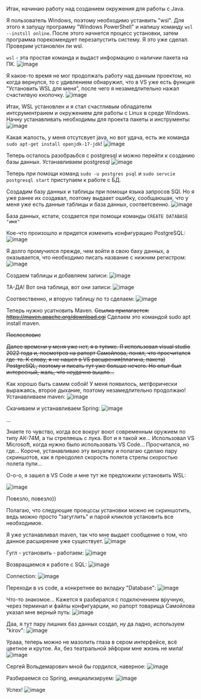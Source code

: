 Итак, начинаю работу над созданием окружения для работы с Java.

Я пользователь Windows, поэтому необходимо устанвить "wsl". Для этого я запущу программу "Windows PowerShell" и напишу команду `wsl --instsll online`. После этого начнется процесс установки, затем программа порекомендует перезапустить систему. Я это уже сделал. Проверим установлен ли wsl.

`wsl` - эта простая команда и выдаст информацию о наличии пакета на ПК.
![image](https://github.com/TKirovAl/JavaProject/assets/93568292/181c5dc5-2289-41ff-a7f1-f45b871b1f8b)

Я какое-то время не мог продолжать работу над данным проектом, но когда вернулся, то с удивлением обнаружил, что в VS уже есть функция "Установить WSL для меня", после чего я незамедлительно нажал счастилвую кнопочку.
![image](https://github.com/TKirovAl/JavaProject/assets/93568292/5867cc0a-f489-43cf-984a-4156892df969)

Итак, WSL установлен и я стал счастливым обладателм интсрументраием и окружением для работы с Linux в среде Windows. Начну устанавливать необходимы для проекта пакеты и инструменты:
![image](https://github.com/TKirovAl/JavaProject/assets/93568292/198dd70a-bfcc-4da1-ae51-018df42b664d)

Какая жалость, у меня отсутсвует java, но вот удача, есть же команда `sudo apt-get install openjdk-17-jdk`!
![image](https://github.com/TKirovAl/JavaProject/assets/93568292/8c7f9281-ce8d-458c-99b9-0d28547ff5cb)

Теперь осталось разобраьбся с postgresql и можно перейти к созданию базы данных.
Устанавливаем postgresql 
![image](https://github.com/TKirovAl/JavaProject/assets/93568292/e74d0d36-0553-4b28-ba2d-52acb2b6b09b)

Теперь при помощи команд `sudo -u postgres psql` и `sudo servcie postgresql start` приступаем к работе с БД.

Создадим базу данных и таблицы при помощи языка запросов SQl. Но я уже ранее их создавал, поэтому выдаает ошибку, сообщаюшая, что у меня уже есть данные таблицы и база данных, соответсвенно.
![image](https://github.com/TKirovAl/JavaProject/assets/93568292/c53da66e-761a-4d34-a0cb-fe08d3d72c84)

База данных, кстати, создается при помощи команды `CREATE DATABASE "имя"`

Кое-что произошло и придется изменить конфигурацию PostgreSQL:
![image](https://github.com/TKirovAl/JavaProject/assets/93568292/811deaee-bad9-4a7d-bc09-1e4595419b13)

Я долго промучился прежде, чем войти в свою баху данных, а оказывается, что необходимо писать название с нижним регистром:
![image](https://github.com/TKirovAl/JavaProject/assets/93568292/1ce3c54d-480b-4807-bb0d-93532a7d5f81)

Создаем таблицы и добавляем записи:
![image](https://github.com/TKirovAl/JavaProject/assets/93568292/69ab9588-d6e9-4d85-9bcd-619a372228b5)

ТА-ДА! Вот она таблица, вот они записи:
![image](https://github.com/TKirovAl/JavaProject/assets/93568292/38791c29-b577-4b64-b37c-5937080ae26d)

Соотвественно, и вторую таблицу по тз сделаем:
![image](https://github.com/TKirovAl/JavaProject/assets/93568292/3b53ff0c-b790-4e2c-970f-e0336261670f)

Теперь нужно усатновить Maven. ~~Ссылка прилагается:
https://maven.apache.org/download.cgi~~
Сделаем это командой sudo apt install maven.

~~Послесловие~~

~~Далее времени у меня уже нет, я в тупике. Я использовал visual studio 2022 года и, посмотрев на рапорт Самойлова, понял, что просчитался где-то. К слову, я не нашел в VS расшрения(плагина, пакета) PostgreSQL, поэтому и писать тут уже больше нечего. Но опыт был интересный, жаль, что неудачно вышло...~~

Как хорошо быть самим собой! У меня появилось, метфорически выражаясь, второе дыхание, поэтому незамедлительно продолжаю!
Устанавливаем maven:
![image](https://github.com/TKirovAl/JavaProject/assets/93568292/e24ccab2-39ea-4c93-98a8-df92e86e7f9e)

Скачиваем и устанавливаем Spring:
![image](https://github.com/TKirovAl/JavaProject/assets/93568292/9f306f0d-fdd8-47b9-85ff-ba53a7ae5802)

...

Знаете то чувство, когда все вокруг воют современным оружием по типу АК-74М, а ты стреляешь с лука. Вот и я такой же... Использовал VS Microsoft, когда нужно было использовать VS Code... Просчитался, но где...
Короче, устанавливаю эту визуалку и полагаю сделаю пару скриншотов, как я преодолел скорость полета стрелы скоростью полета пули... 

О-о-о, я зашел в VS Code и мне тут же предложили установить WSL:


![image](https://github.com/TKirovAl/JavaProject/assets/93568292/baa0e11c-eef7-4246-9588-fa637724efca)


Повезло, повезло))

Полагаю, что следующие проецссы установки можно не скриншотить, ведь можно просто "загуглить" и парой кликлов установить все необходимое. 

Я уже устанавливал maven, так что мне выдает сообщение о том, что данное расширение уже существует.
![image](https://github.com/TKirovAl/JavaProject/assets/93568292/e00a36e2-bd1f-420a-be35-5208c1e495b6)

Гугл - установить - работаем:
![image](https://github.com/TKirovAl/JavaProject/assets/93568292/f2997b8f-09d7-4666-9abf-5943e4182e60)

Возвращаемся к работе с SQL:
![image](https://github.com/TKirovAl/JavaProject/assets/93568292/3f6e18fe-6dba-48bf-8b9d-f86d83d20d3e)

Connection:
![image](https://github.com/TKirovAl/JavaProject/assets/93568292/fdb40e66-bacf-4e59-9773-61f9c6f729b0)

Переходи в vs code, а конкретнее во вкладку "Database":
![image](https://github.com/TKirovAl/JavaProject/assets/93568292/8d7266a3-5d2e-4548-a089-809adf9ceb75)

Что-то знакомое... Кажется я разбирался с подключением вручную, через терминал и файлы конфигуарции, но рапорт товарища Самойлова указал мне верный путь:
![image](https://github.com/TKirovAl/JavaProject/assets/93568292/dae0c970-34b7-48a6-9451-06302e355b58)

Даа, я тут пару лишних баз данных создал, ну да ладно, используем "kirov":
![image](https://github.com/TKirovAl/JavaProject/assets/93568292/3692dd43-d9cc-4713-96b6-55692d425c67)

Урааа, теперь можно не мазолить глаза в сером интерфейсе, всё цветное и крутое. Ах, без театральной эйфории мне жизнь не мила!
![image](https://github.com/TKirovAl/JavaProject/assets/93568292/b7e0f4dc-9a3d-418a-b3b8-4bc4a828b526)

Сергей Вольдемарович мной бы гордился, наверное:
![image](https://github.com/TKirovAl/JavaProject/assets/93568292/63607c6e-982a-4e21-bee5-0264b0e1b19a)

Разбираемся со Spring, инициализируем:
![image](https://github.com/TKirovAl/JavaProject/assets/93568292/cb5eee3a-b0f3-444e-aa7f-5ed057ba361a)

Успех!
![image](https://github.com/TKirovAl/JavaProject/assets/93568292/86dac88b-d84f-4103-b755-a361644770a6)





























